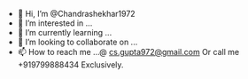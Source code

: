 - 👋 Hi, I’m @Chandrashekhar1972
- 👀 I’m interested in ...
- 🌱 I’m currently learning ...
- 💞️ I’m looking to collaborate on ...
- 📫 How to reach me ...@ cs.gupta972@gmail.com Or call me +919799888434
Exclusively. 
<!---
Chandrashekhar1972/Chandrashekhar1972 is a ✨ special ✨ repository because its `README.md` (this file) appears on your GitHub profile.
You can click the Preview link to take a look at your changes.
--->
